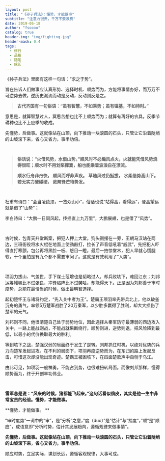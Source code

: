 ```yaml
---
layout: post
title: "《孙子兵法》：懂势，才能做事"
subtitle: "注意力很贵，千万不要浪费"
date: 2019-06-18
author: "fsoooo"
catalog: true
header-img: "img/fighting.jpg"
header-mask: 0.4
tags:
  - 修行
  - 品格
  - 随笔
  - 成长
---
```


《孙子兵法》里面有这样一句话：“求之于势”。

旨在告诉人们做事应认真形势、选择时机、顺势而为，方能将事情办好，而万万不可逆势去做，逆历史潮流而动是反动，反动则反是之。    

> **古代齐国有一句俗语：“虽有智慧，不如乘势；虽有镃基，不如待时。”**

意思是，就算智慧过人，冥思苦想也比不上顺势而为；就算有再好的农具，反季节耕种也比不上应季的收成。

先懂势，后做事。这就像站在山顶，向下推动一块滚圆的石头，只管让它沿着陡峭的山坡滚下来，省心又省力，事半功倍。

<br/>

> **俗话说：“火借风势，水借山势。”顺风时不必煽风点火，火就能凭借风势烧得很旺；顺水时不用划桨撑篙，船也能乘着波浪自在漂流。**
>
> **顺水行舟非舟快， 顺风而呼非声疾。** **草随风过仍挺拔， 水柔借势高山下。 若无实力硬碰硬， 敛聚锋芒待势发。**



<br/>

杜甫有诗曰：“会当凌绝顶，一览众山小”，俗话也说“站得高，看得远”，登高望远就是借了“山势”；

李白诗曰：“大鹏一日同风起，抟摇直上九万里”，大鹏展翅，也是借了“风势”。

<br/>

古时候，包青天升堂断案，把犯人押上大堂，狗头铡摆在一旁，王朝马汉站在两边，三班衙役将水火棍在地面上使劲敲打，拉长了声音低吼着“威武”，先把犯人吓得直打寒颤，包公再将黑脸一板、怒目一瞪，最后一拍惊堂木，犯人早就心慌腿软，十个里怕是有九个都不需要审问了。这就是有效利用了“人势”。

<br/>

项羽力拔山、气盖世，手下谋士范增也是韬略过人，却兵败垓下，难回江东；刘邦运筹帷幄比不过张良，冲锋陷阵比不过樊哙，却能得天下。正是因为刘邦善于审时度势，总能在最恰当的时候，做出最明智选择。

起初楚怀王与诸将约定，“先入关中者为王”。楚霸王项羽率先带兵北上，他以破釜沉舟的勇气，率领5万楚军战胜了20万秦军，以少胜多赢得了胜利，却大大损伤了楚军的元气。

刘邦则不同，他很清楚自己处于弱势地位，因此选择从秦军防守最薄弱的西边攻入关中，一路上能战则战，不能战就果断绕行，顺势则进，逆势则退，把风险降到最低，以最小的代价换取最大的胜利。

等到垓下之战，楚强汉弱的局面终于发生了逆转。刘邦抓住时机，以绝对优势的兵力向楚军发起进攻。在不利的局面下，项羽再度逆势而为，在东归的路上发起反击，可惜这次却没能出现奇迹。楚霸王被困垓下，在四面楚歌声中自刎于乌江。

由此可见，如项羽一般神勇，不能占到势，也很难扭转局面。而像刘邦那样，懂得顺势而为，终于开创丰功伟业。

<br/>

**雷军总是说：“风来的时候，猪都能飞起来。”这句话看似俏皮，其实是他一生中非常宝贵的经验。懂势，才能做事。**

**懂势，才能做事。 **

”审时度势”一词中的”审”，是”分析”之意，”度（duo）”是”估计”与”揣度”，”顺”是”顺应”，成语意即”分析时势，估计其发展趋向，遵循规律来做事情”。    

  **先懂势，后做事。这就像站在山顶，向下推动一块滚圆的石头，只管让它沿着陡峭的山坡滚下来，省心又省力，事半功倍。**

顺应时势，立足实际，谋划长远，遵循客观规律，大事可成。

<br/>




